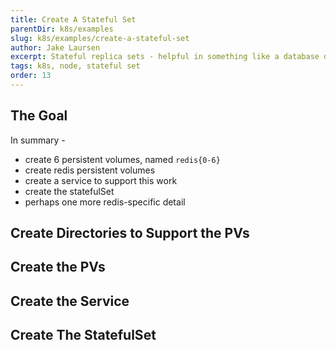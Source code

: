 ```yaml
---
title: Create A Stateful Set
parentDir: k8s/examples
slug: k8s/examples/create-a-stateful-set
author: Jake Laursen
excerpt: Stateful replica sets - helpful in something like a database deployment
tags: k8s, node, stateful set
order: 13
---
```


## The Goal
In summary -
- create 6 persistent volumes, named `redis{0-6}`
- create redis persistent volumes
- create a service to support this work
- create the statefulSet
- perhaps one more redis-specific detail

## Create Directories to Support the PVs
## Create the PVs
## Create the Service
## Create The StatefulSet
## 

